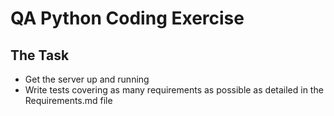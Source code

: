 # QA Python Coding Exercise

## The Task

- Get the server up and running
- Write tests covering as many requirements as possible as detailed in the Requirements.md file

